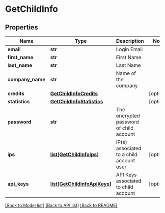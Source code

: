 # GetChildInfo

## Properties
Name | Type | Description | Notes
------------ | ------------- | ------------- | -------------
**email** | **str** | Login Email | 
**first_name** | **str** | First Name | 
**last_name** | **str** | Last Name | 
**company_name** | **str** | Name of the company | 
**credits** | [**GetChildInfoCredits**](GetChildInfoCredits.md) |  | [optional] 
**statistics** | [**GetChildInfoStatistics**](GetChildInfoStatistics.md) |  | [optional] 
**password** | **str** | The encrypted password of child account | 
**ips** | [**list[GetChildInfoIps]**](GetChildInfoIps.md) | IP(s) associated to a child account user | [optional] 
**api_keys** | [**list[GetChildInfoApiKeys]**](GetChildInfoApiKeys.md) | API Keys associated to child account | [optional] 

[[Back to Model list]](../README.md#documentation-for-models) [[Back to API list]](../README.md#documentation-for-api-endpoints) [[Back to README]](../README.md)


